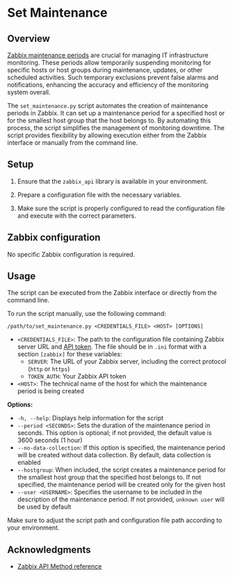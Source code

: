 # Set Maintenance

## Overview

[Zabbix maintenance periods](https://www.zabbix.com/documentation/current/manual/maintenance) are crucial for managing IT infrastructure monitoring. 
These periods allow temporarily suspending monitoring for specific hosts or host groups during maintenance, updates, or other scheduled activities. 
Such temporary exclusions prevent false alarms and notifications, enhancing the accuracy and efficiency of the monitoring system overall.

The `set_maintenance.py` script automates the creation of maintenance periods in Zabbix. 
It can set up a maintenance period for a specified host or for the smallest host group that the host belongs to. 
By automating this process, the script simplifies the management of monitoring downtime. 
The script provides flexibility by allowing execution either from the Zabbix interface or manually from the command line.

## Setup

1. Ensure that the `zabbix_api` library is available in your environment.

2. Prepare a configuration file with the necessary variables.

3. Make sure the script is properly configured to read the configuration file and execute with the correct parameters.

## Zabbix configuration

No specific Zabbix configuration is required.

## Usage

The script can be executed from the Zabbix interface or directly from the command line.

To run the script manually, use the following command:

```
/path/to/set_maintenance.py <CREDENTIALS_FILE> <HOST> [OPTIONS]
```

- `<CREDENTIALS_FILE>`: The path to the configuration file containing Zabbix server URL and [API token](https://www.zabbix.com/documentation/current/en/manual/web_interface/frontend_sections/users/api_tokens). The file should be in `.ini` format with a section `[zabbix]` for these variables:
  - `SERVER`: The URL of your Zabbix server, including the correct protocol (`http` or `https`)
  - `TOKEN_AUTH`: Your Zabbix API token
- `<HOST>`: The technical name of the host for which the maintenance period is being created

**Options:**

- `-h, --help`: Displays help information for the script
- `--period <SECONDS>`: Sets the duration of the maintenance period in seconds. This option is optional; if not provided, the default value is 3600 seconds (1 hour)
- `--no-data-collection`: If this option is specified, the maintenance period will be created without data collection. By default, data collection is enabled
- `--hostgroup`: When included, the script creates a maintenance period for the smallest host group that the specified host belongs to. If not specified, the maintenance period will be created only for the given host
- `--user <USERNAME>`: Specifies the username to be included in the description of the maintenance period. If not provided, `unknown user` will be used by default

Make sure to adjust the script path and configuration file path according to your environment.

## Acknowledgments

- [Zabbix API Method reference](https://www.zabbix.com/documentation/current/en/manual/api/reference)
